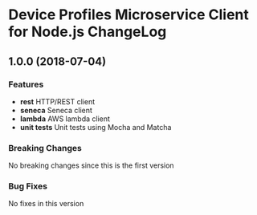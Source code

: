 # Device Profiles Microservice Client for Node.js ChangeLog

## <a name="1.0.0"></a> 1.0.0 (2018-07-04)

### Features
* **rest** HTTP/REST client
* **seneca** Seneca client
* **lambda** AWS lambda client
* **unit tests** Unit tests using Mocha and Matcha

### Breaking Changes
No breaking changes since this is the first version

### Bug Fixes
No fixes in this version

